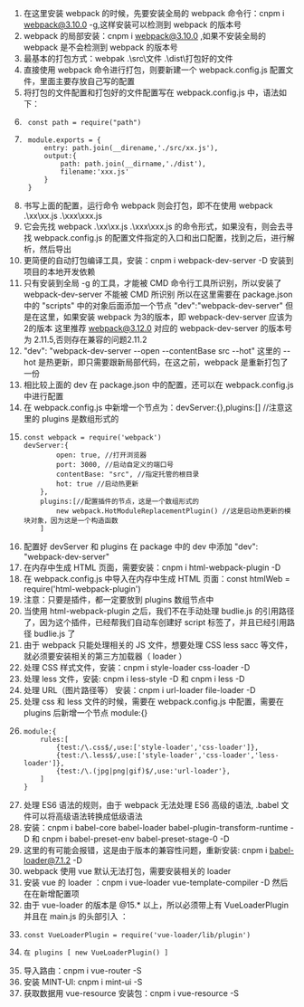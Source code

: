1. 在这里安装 webpack 的时候，先要安装全局的 webpack 命令行：cnpm i webpack@3.10.0 -g,这样安装可以检测到 webpack 的版本号
2. webpack 的局部安装：cnpm i webpack@3.10.0 ,如果不安装全局的 webpack 是不会检测到 webpack 的版本号
3. 最基本的打包方式：webpak .\src\文件 .\dist\打包好的文件
4. 直接使用 webpack 命令进行打包，则要新建一个 webpack.config.js 配置文件，里面主要存放自己写的配置
5. 将打包的文件配置和打包好的文件配置写在 webpack.config.js 中，语法如下：
6. 		const path = require("path")
7. 		module.exports = {
			entry: path.join(__direname,'./src/xx.js'),
			output:{
				path: path.join(__dirname,'./dist'),
				filename:'xxx.js'
			}
		}
8. 书写上面的配置，运行命令   webpack 则会打包，即不在使用 webpack .\xx\xx.js .\xxx\xxx.js
9. 它会先找 webpack .\xx\xx.js .\xxx\xxx.js 的命令形式，如果没有，则会去寻找 webpack.config.js 的配置文件指定的入口和出口配置，找到之后，进行解析，然后导出
10. 更简便的自动打包编译工具，安装：cnpm i webpack-dev-server -D 安装到项目的本地开发依赖
11. 只有安装到全局 -g 的工具，才能被 CMD 命令行工具所识别，所以安装了 webpack-dev-server 不能被 CMD 所识别
	所以在这里需要在 package.json 中的 "scripts" 中的对象后面添加一个节点 "dev":"webpack-dev-server"
	但是在这里，如果安装 webpack 为3的版本，即 webpack-dev-server 应该为2的版本
	这里推荐 webpack@3.12.0 对应的 webpack-dev-server 的版本号为 2.11.5,否则存在兼容的问题2.11.2
12. "dev": "webpack-dev-server --open --contentBase src --hot" 这里的 --hot 是热更新，即只需要跟新局部代码，在这之前，webpack 是重新打包了一份
13. 相比较上面的 dev 在 package.json 中的配置，还可以在 webpack.config.js 中进行配置
14. 在 webpack.config.js 中新增一个节点为：devServer:{},plugins:[] //注意这里的 plugins 是数组形式的	
15.	
		const webpack = require('webpack')
		devServer:{
				open: true, //打开浏览器
				port: 3000, //启动自定义的端口号
				contentBase: "src", //指定托管的根目录
				hot: true //启动热更新
			},
			plugins:[//配置插件的节点，这是一个数组形式的
				new webpack.HotModuleReplacementPlugin() //这是启动热更新的模块对象，因为这是一个构造函数
			]
16.	配置好	devServer 和 plugins 在 package 中的 dev 中添加 "dev": "webpack-dev-server"
17.	在内存中生成 HTML 页面，需要安装：cnpm i html-webpack-plugin -D
18.	在 webpack.config.js 中导入在内存中生成 HTML 页面：const htmlWeb = require('html-webpack-plugin')
19.	注意：只要是插件，都一定要放到 plugins 数组节点中
20.	当使用 html-webpack-plugin 之后，我们不在手动处理 budlie.js 的引用路径了，因为这个插件，已经帮我们自动车创建好 script 标签了，并且已经引用路径 budlie.js 了
21.	由于 webpack 只能处理相关的 JS 文件，想要处理 CSS less sacc 等文件，就必须要安装相关的第三方加载器（ loader ）
21.	处理 CSS 样式文件，安装：cnpm i style-loader css-loader -D
22.	处理 less 文件，安装: cnpm i less-style -D 和 cnpm i less -D
23.	处理 URL（图片路径等） 安装：cnpm i url-loader file-loader -D 
23. 处理 css 和 less 文件的时候，需要在 webpack.config.js 中配置，需要在 plugins 后新增一个节点 module:{}
24. 	module:{
			rules:[
				{test:/\.css$/,use:['style-loader','css-loader']},
				{test:/\.less$/,use:['style-loader','css-loader','less-loader']},
				{test:/\.(jpg|png|gif)$/,use:'url-loader'},
			]
		}
25. 处理 ES6 语法的规则，由于 webpack 无法处理 ES6 高级的语法,  .babel 文件可以将高级语法转换成低级语法 
26. 安装：cnpm i babel-core babel-loader babel-plugin-transform-runtime -D 和 cnpm i babel-preset-env babel-preset-stage-0 -D
27. 这里的有可能会报错，这是由于版本的兼容性问题，重新安装: cnpm i babel-loader@7.1.2 -D
28. webpack 使用 vue 默认无法打包，需要安装相关的 loader
29. 安装 vue 的 loader ：cnpm i vue-loader vue-template-compiler -D 然后在在新增配置项
30. 由于 vue-loader 的版本是 @15.* 以上，所以必须带上有 VueLoaderPlugin 并且在 main.js 的头部引入 ：
31. 	const VueLoaderPlugin = require('vue-loader/lib/plugin')
32. 	在 plugins [ new VueLoaderPlugin() ]
33. 导入路由：cnpm i vue-router -S
34. 安装 MINT-UI: cnpm i mint-ui -S
35. 获取数据用 vue-resource 安装包：cnpm i vue-resource -S
